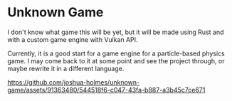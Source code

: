 # Unknown Game

I don't know what game this will be yet, but it will be made using Rust and with a custom game engine with Vulkan API.

Currently, it is a good start for a game engine for a particle-based physics game. I may come back to it at some point and see the project through, or maybe rewrite it in a different language.

https://github.com/joshua-holmes/unknown-game/assets/91363480/544518f6-c047-43fa-b887-a3b45c7ce671
